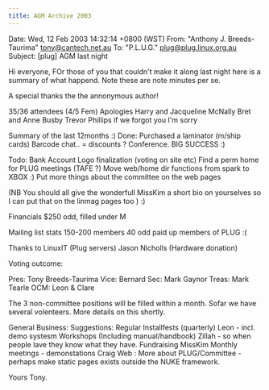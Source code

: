 ```yaml
---
title: AGM Archive 2003
---
```


Date: Wed, 12 Feb 2003 14:32:14 +0800 (WST)
From: "Anthony J. Breeds-Taurima" <tony@cantech.net.au>
To: "P.L.U.G." <plug@plug.linux.org.au>
Subject: [plug] AGM last night

Hi everyone,
	FOr those of you that couldn't make it along last night here is a
summary of what happend.  Note these are note minutes per se.

A special thanks the the annonymous author!

35/36 attendees (4/5 Fem)
Apologies
	Harry and Jacqueline McNally
	Bret and Anne Busby
	Trevor Phillips
	if we forgot you I'm sorry

Summary of the last 12months :)
Done:		Purchased a laminator (m/ship cards)
		Barcode chat.. = discounts ?
		Conference. BIG SUCCESS :)

Todo:	Bank Account
	Logo finalization (voting on site etc)
	Find a perm home for PLUG meetings (TAFE ?)
	Move web/home dir functions from spark to XBOX :)
	Put more things about the committee on the web pages

(NB You should all give the wonderfull MissKim a short bio on yourselves
so I can put that on the linmag pages too ) :)

Financials	$250 odd, filled under M
	
Mailing list stats	150-200 members
			40 odd paid up members of PLUG :(

Thanks to LinuxIT (Plug servers)
	  Jason Nicholls  (Hardware donation)


Voting outcome:

Pres:	Tony Breeds-Taurima
Vice:	Bernard
Sec:	Mark Gaynor
Treas:	Mark Tearle
OCM:	Leon & Clare

The 3 non-committee positions will be filled within a month. Sofar we
have several volenteers.  More details on this shortly.

General Business:
Suggestions:		Regular Installfests (quarterly) Leon
                          - incl. demo systesm
			Workshops (Including manual/handbook)  Zillah
                          - so when people lave they know what they have.
			Fundraising MissKim
			Monthly meetings - demonstations Craig
			Web :	More about PLUG/Committee
                           - perhaps make static pages exists outside the NUKE
                             framework.


Yours Tony.
